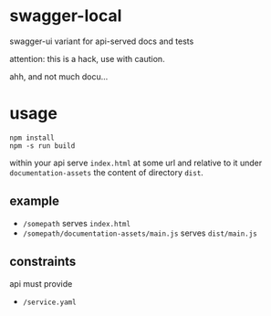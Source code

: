 # swagger-local

swagger-ui variant for api-served docs and tests

attention: this is a hack, use with caution.

ahh, and not much docu...



# usage

```
npm install
npm -s run build
```

within your api serve `index.html` at some url and relative to it under `documentation-assets`
the content of directory `dist`.


## example

- `/somepath` serves `index.html`
- `/somepath/documentation-assets/main.js` serves `dist/main.js`


## constraints

api must provide

- `/service.yaml`
